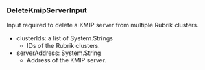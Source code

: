 ### DeleteKmipServerInput
Input required to delete a KMIP server from multiple Rubrik clusters.

- clusterIds: a list of System.Strings
  - IDs of the Rubrik clusters.
- serverAddress: System.String
  - Address of the KMIP server.
